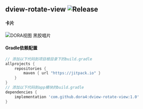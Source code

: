 dview-rotate-view
![Release](https://jitpack.io/v/dora4/dview-rotate-view.svg)
--------------------------------

#### 卡片
![DORA视图 黑胶唱片](https://github.com/user-attachments/assets/52e61175-2dc9-44b0-8252-e8f97f94b47e)

#### Gradle依赖配置

```groovy
// 添加以下代码到项目根目录下的build.gradle
allprojects {
    repositories {
        maven { url "https://jitpack.io" }
    }
}
// 添加以下代码到app模块的build.gradle
dependencies {
    implementation 'com.github.dora4:dview-rotate-view:1.0'
}
```
